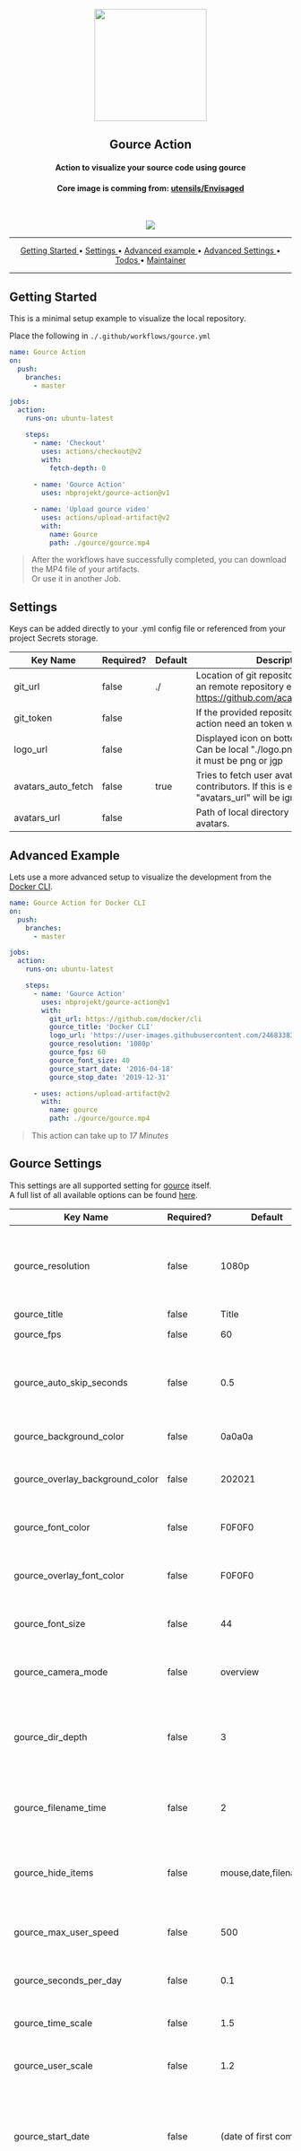 <!-- Project img -->
<p align="center">
  <a href="https://github.com/nbproject/gource-action">
    <img src="https://user-images.githubusercontent.com/24683383/92398226-79a40680-f128-11ea-9f54-6ccbaca4a6a5.png" width="200">
  </a>
</p> 

<!-- About -->
<h2 align="center"> <b> Gource Action </b> </h2>
<h4 align="center"> Action to visualize your source code using gource </h4>
<h4 align="center"> Core image is comming from:  <a href="https://github.com/utensils/Envisaged">utensils/Envisaged</a></h4>
<br/>

<!-- Pipes -->
<p align="center">
  <a href="https://github.com/NBprojekt/gource-action/actions?query=workflow%3A%22Gource+Action+Dev%22" alt="GitHub Dev Status">
    <img src="https://github.com/NBprojekt/gource-action/workflows/Gource%20Action%20Dev/badge.svg">
  </a>
</p>

<hr>

<!-- Navigation -->
<p align="center">
  <a href="#getting-started"> Getting Started </a> &bull;
  <a href="#settings"> Settings </a> &bull;
  <a href="#advanced-example"> Advanced example </a> &bull;
  <a href="#advanced-settigns"> Advanced Settings </a> &bull;
  <a href="#Todos"> Todos </a> &bull;
  <a href="#maintainer"> Maintainer </a> 
</p>

<hr>

## Getting Started
This is a minimal setup example to visualize the local repository.

Place the following in `./.github/workflows/gource.yml`
```yml
name: Gource Action
on:
  push:
    branches:
      - master

jobs:
  action:
    runs-on: ubuntu-latest

    steps:
      - name: 'Checkout'
        uses: actions/checkout@v2
        with:
          fetch-depth: 0
        
      - name: 'Gource Action'
        uses: nbprojekt/gource-action@v1

      - name: 'Upload gource video'
        uses: actions/upload-artifact@v2
        with:
          name: Gource
          path: ./gource/gource.mp4
```
> After the workflows have successfully completed, you can download the MP4 file of your artifacts.  
> Or use it in another Job.


## Settings
Keys can be added directly to your .yml config file or referenced from your project Secrets storage.

| Key Name    	              | Required? 	| Default 	            | Description                                                                                                	|
|---------------------------	|-----------	|----------------------	|------------------------------------------------------------------------------------------------------------	|
| git_url     	              | false     	| ./      	            | Location of git repository. Can also be an remote repository e.g.: https://github.com/acaudwell/Gource.git 	|
| git_token   	              | false     	|         	            | If the provided repository is private, the action need an token with read scope.                           	|
| logo_url    	              | false     	|         	            | Displayed icon on bottom right corner. Can be local "./logo.png" or Url. For Url it must be png or jgp      |
| avatars_auto_fetch          | false       | true    	            | Tries to fetch user avatar from all contributors. If this is enable "avatars_url" will be ignored.          |
| avatars_url 	              | false       |         	            | Path of local directory containing user avatars.                                                           	|

## Advanced Example
Lets use a more advanced setup to visualize the development from the [Docker CLI][docker-cli].
```yml
name: Gource Action for Docker CLI
on:
  push:
    branches:
      - master

jobs:
  action:
    runs-on: ubuntu-latest

    steps:
      - name: 'Gource Action'
        uses: nbprojekt/gource-action@v1
        with:
          git_url: https://github.com/docker/cli
          gource_title: 'Docker CLI'
          logo_url: 'https://user-images.githubusercontent.com/24683383/92395924-70189f80-f124-11ea-815c-aa4d9f4de29d.png'
          gource_resolution: '1080p'
          gource_fps: 60
          gource_font_size: 40
          gource_start_date: '2016-04-18'
          gource_stop_date: '2019-12-31'

      - uses: actions/upload-artifact@v2
        with:
          name: gource
          path: ./gource/gource.mp4
```
> This action can take up to _17 Minutes_

## Gource Settings
This settings are all supported setting for [gource][gource-homepage] itself.  
A full list of all available options can be found [here][gource-docs].

| Key Name                  	| Required? 	| Default              	| Description                                                                                                	|
|---------------------------	|-----------	|----------------------	|------------------------------------------------------------------------------------------------------------	|
| gource_resolution         	| false     	| 1080p                	| Used gource resolution (2160p, 1440p, 1080p, 720p).             	                                          |
| gource_title              	| false     	| Title                	| Set a title.                                                    	                                         	|
| gource_fps                	| false     	| 60                   	| Used gource fps.                                                	                                         	|
| gource_auto_skip_seconds  	| false     	| 0.5                  	| Skip to next entry if nothing happens for a number of seconds.  	                                         	|
| gource_background_color   	| false     	| 0a0a0a               	| Background colour in hex.                                       	                                         	|
| gource_overlay_background_color | false  	| 202021               	| Overlay background colour in hex.                                       	                                 	|
| gource_font_color         	| false     	| F0F0F0               	| Font color used by the date and title in hex.                   	                                         	|
| gource_overlay_font_color 	| false     	| F0F0F0               	| Font color used by the overlay in hex.                                	                                   	|
| gource_font_size          	| false     	| 44                   	| Font size used by the date and title.                           	                                         	|
| gource_camera_mode        	| false     	| overview             	| Camera mode (overview, track).                                  	                                         	|
| gource_dir_depth          	| false     	| 3                    	| Draw names of directories down to a specific depth in the tree. 	                                         	|
| gource_filename_time      	| false     	| 2                    	| Duration to keep filenames on screen (>= 2.0).                  	                                         	|
| gource_hide_items         	| false     	| mouse,date,filenames 	| Hide one or more display elements from the list below.          	                                         	|
| gource_max_user_speed     	| false     	| 500                  	| Max speed users can travel per second.                          	                                         	|
| gource_seconds_per_day    	| false     	| 0.1                  	| Speed of simulation in seconds per day.                         	                                         	|
| gource_time_scale         	| false     	| 1.5                  	| Change simulation time scale.                                   	                                         	|
| gource_user_scale         	| false     	| 1.2                  	| Change scale of user avatars.                                   	                                         	|
| gource_start_date         	| false     	| (date of first commit)| Start with the first entry after the supplied date and optional time.                                       |
| gource_stop_date          	| false     	| (data of last commit) | Stop after the last entry prior to the supplied date and optional time.                                   	|
| gource_file_filter         	| false     	|                       | Filter out file paths matching the specified regular expression.                                          	|

> More comming soon.
> If you are missin a parameter that you need just create a new issue with the title `Add support for --paramer-name` and `Feature Request: New Parameter`label. 

## Todos

- #1 Visualizing Multiple Repositories

## Maintainer
| [![NbProjekt](https://avatars3.githubusercontent.com/u/24683383?v=3&s=80)](https://github.com/NBprojekt) |
| :---: |

<!-- Links -->
[docker-cli]: https://github.com/docker/cli
[gource-homepage]: https://gource.io/
[gource-docs]: https://github.com/acaudwell/Gource/blob/master/README.md
